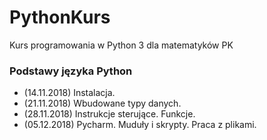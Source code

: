 # PythonKurs
Kurs programowania w Python 3 dla matematyków PK

### Podstawy języka Python
- (14.11.2018) Instalacja.
- (21.11.2018) Wbudowane typy danych.
- (28.11.2018) Instrukcje sterujące. Funkcje.
- (05.12.2018) Pycharm. Muduły i skrypty. Praca z plikami.
